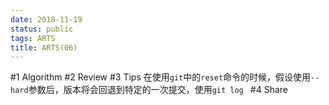 ```yaml
---
date: 2018-11-19
status: public
tags: ARTS
title: ARTS(06)
---
```

#1 Algorithm
#2 Review
#3 Tips
在使用`git`中的`reset`命令的时候，假设使用`--hard`参数后，版本将会回退到特定的一次提交，使用`git log `
#4 Share
